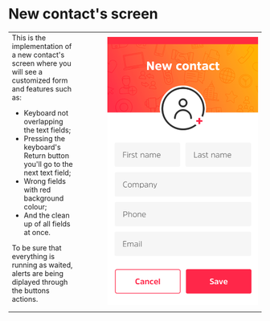 # New contact's screen

<table>
<tr>
<td>
This is the implementation of a new contact's screen where you will see a customized form and features such as:

- Keyboard not overlapping the text fields;
- Pressing the keyboard's Return button you'll go to the next text field;
- Wrong fields with red background colour;
- And the clean up of all fields at once.

To be sure that everything is running as waited, alerts are being diplayed through the buttons actions.
</td>
<td width="350" align="right"><img src="https://raw.githubusercontent.com/brunosdecampos/Swift-Contacts/master/Contacts/preview.png" width="300" /></td>
</tr>
</table>
